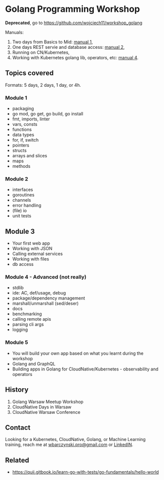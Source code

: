 # Golang Programming Workshop

**Deprecated**, go to https://github.com/wojciech11/workshop_golang

Manuals:

1. Two days from Basics to Mid: [manual 1](1_two_days_beginner/introduction.pdf),
2. One days REST servie and database access: [manual 2](2_one_day_rest_service/main.pdf),
3. Running on CN/Kubernetes,
4. Working with Kubernetes golang lib, operators, etc: [manual 4](4_kubernetes/main.pdf).

## Topics covered

Formats: 5 days, 2 days, 1 day, or 4h.

### Module 1

- packaging
- go mod, go get, go build, go install
- fmt, imports, linter
- vars, consts
- functions
- data types
- for, if, switch
- pointers
- structs
- arrays and slices
- maps
- methods

### Module 2

- interfaces
- goroutines
- channels
- error handling
- (file) io
- unit tests

## Module 3

- Your first web app
- Working with JSON
- Calling external services
- Working with files
- db access

### Module 4 - Advanced (not really)

- stdlib
- ide: AC, def/usage, debug
- package/dependency management
- marshall/unmarshall (sed/deser)
- docs
- benchmarking
- calling remote apis
- parsing cli args
- logging

### Module 5

- You will build your own app based on what you learnt during the workshop
- Golang and GraphQL
- Building apps in Golang for CloudNative/Kubernetes - observability and operators

## History

1. Golang Warsaw Meetup Workshop
2. CloudNative Days in Warsaw
3. CloudNative Warsaw Conference

## Contact 

Looking for a Kubernetes, CloudNative, Golang, or Machine Learning training, reach me at
wbarczynski.pro@gmail.com or [LinkedIN](https://www.linkedin.com/in/wojciechbarczynski/).

## Related

- https://quii.gitbook.io/learn-go-with-tests/go-fundamentals/hello-world
